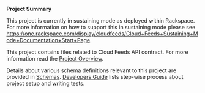 __Project Summary__

This project is currently in sustaining mode as deployed within Rackspace.  For more information on how to support this in sustaining mode please see https://one.rackspace.com/display/cloudfeeds/Cloud+Feeds+Sustaining+Mode+Documentation+Start+Page.

This project contains files related to Cloud Feeds API contract. For more information read the [Project Overview](https://github.com/rackerlabs/standard-usage-schemas/wiki/Overview).


Details about various schema definitions relevant to this project are provided in [Schemas](https://github.com/rackerlabs/standard-usage-schemas/wiki). [Developers Guide](https://github.com/rackerlabs/standard-usage-schemas/wiki) lists step-wise process about project setup and writing tests.

